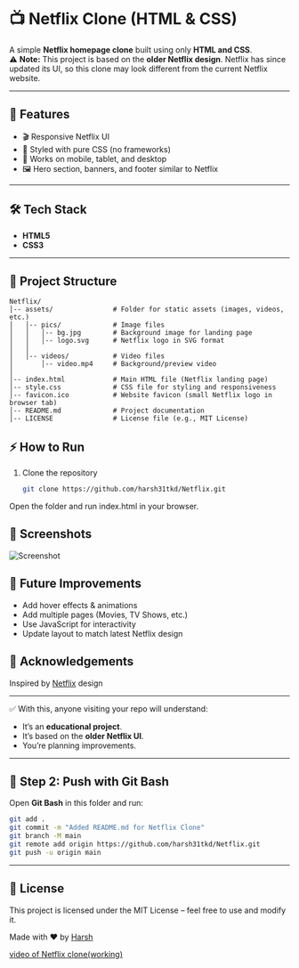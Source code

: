 # 📺 Netflix Clone (HTML & CSS)

A simple **Netflix homepage clone** built using only **HTML and CSS**.  
⚠️ **Note:** This project is based on the **older Netflix design**. Netflix has since updated its UI, so this clone may look different from the current Netflix website.  

---

## 🚀 Features
- 🎬 Responsive Netflix UI  
- 🎨 Styled with pure CSS (no frameworks)  
- 📱 Works on mobile, tablet, and desktop  
- 🖼️ Hero section, banners, and footer similar to Netflix  

---

## 🛠️ Tech Stack
- **HTML5**
- **CSS3**

---

## 📂 Project Structure
```
Netflix/
│-- assets/               # Folder for static assets (images, videos, etc.)
│   │-- pics/             # Image files
│   │   │-- bg.jpg        # Background image for landing page
│   │   │-- logo.svg      # Netflix logo in SVG format
│   │
│   │-- videos/           # Video files
│       │-- video.mp4     # Background/preview video
│
│-- index.html            # Main HTML file (Netflix landing page)
│-- style.css             # CSS file for styling and responsiveness
│-- favicon.ico           # Website favicon (small Netflix logo in browser tab)
│-- README.md             # Project documentation
│-- LICENSE               # License file (e.g., MIT License)

```
## ⚡ How to Run
1. Clone the repository  
   ```bash
   git clone https://github.com/harsh31tkd/Netflix.git
   ```
Open the folder and run index.html in your browser.


## 📸 Screenshots

![Screenshot](https://github.com/user-attachments/assets/e2a71124-0fb4-4755-b48e-7594c3aa0f09)

## 🎯 Future Improvements
- Add hover effects & animations
- Add multiple pages (Movies, TV Shows, etc.)
- Use JavaScript for interactivity
- Update layout to match latest Netflix design

## 🙌 Acknowledgements

Inspired by [Netflix](https://www.netflix.com/in/) design

---

✅ With this, anyone visiting your repo will understand:
- It’s an **educational project**.  
- It’s based on the **older Netflix UI**.  
- You’re planning improvements.  

---

## 📝 Step 2: Push with Git Bash

Open **Git Bash** in this folder and run:

```bash
git add .
git commit -m "Added README.md for Netflix Clone"
git branch -M main
git remote add origin https://github.com/harsh31tkd/Netflix.git
git push -u origin main
```
---

## 📜 License

This project is licensed under the MIT License – feel free to use and modify it.

Made with ❤️ by [Harsh](https://github.com/harsh31tkd)


[video of Netflix clone(working)](https://screenapp.io/app/#/shared/OW7ObvH4mI)
